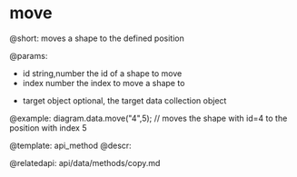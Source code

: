 move
==========

@short:
	moves a shape to the defined position
    
@params:
- id 			string,number		the id of a shape to move
- index			number				the index to move a shape to
* target		object				optional, the target data collection object



@example:
diagram.data.move("4",5); // moves the shape with id=4 to the position with index 5


@template: api_method
@descr:

@relatedapi:
api/data/methods/copy.md